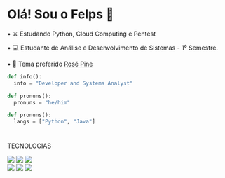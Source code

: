 <div>
<h1>Olá! Sou o Felps 👋</h1>
<p>• ⚔️ Estudando Python, Cloud Computing e Pentest</p>
<p>• 💻 Estudante de Análise e Desenvolvimento de Sistemas - 1⁰ Semestre.</p>
<p>• 💜 Tema preferido <a href = "https://github.com/rose-pine">Rosé Pine</a></p>
</div>

```python
def info():
  info = "Developer and Systems Analyst"

def pronuns():
  pronuns = "he/him"

def pronuns():
  langs = ["Python", "Java"]
```

#
TECNOLOGIAS

<div> 
  <a href = "mailto:filipimantelato06@gmail.com"><img src="https://img.shields.io/badge/-Gmail-%23333?style=for-the-badge&logo=gmail&logoColor=white" target="_blank"></a>
  <a href="https://www.linkedin.com/in/filipi-mantelato-241610249" target="_blank"><img src="https://img.shields.io/badge/-LinkedIn-%230077B5?style=for-the-badge&logo=linkedin&logoColor=white" target="_blank"></a> 
  <a href="" target="_blank"><img src="https://img.shields.io/badge/Python-FFD43B?style=for-the-badge&logo=python&logoColor=blue" target="_blank"></a><br>
  <a href="" target="_blank"><img src="https://img.shields.io/badge/Windows-0078D6?style=for-the-badge&logo=windows&logoColor=white" target="_blank"></a> 
  <a href="" target="_blank"><img src="https://img.shields.io/badge/Linux-FCC624?style=for-the-badge&logo=linux&logoColor=black" target="_blank"></a> 
  <a href="" target="_blank"><img src="https://img.shields.io/badge/GitHub-100000?style=for-the-badge&logo=github&logoColor=white" target="_blank"></a> 
</div>
